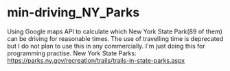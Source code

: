 # min-driving_NY_Parks
Using Google maps API to calculate which New York State Park(89 of them) can be driving for reasonable times.
The use of travelling time is deprecated but I do not plan to use this in any commercially. I'm just doing this for programming practise. 
New York State Parks: https://parks.ny.gov/recreation/trails/trails-in-state-parks.aspx
